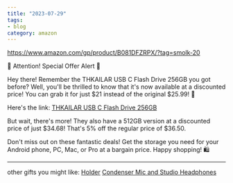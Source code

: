 ```yaml
---
title: "2023-07-29"
tags:
- blog
category: amazon
---
```


https://www.amazon.com/gp/product/B081DFZRPX/?tag=smolk-20

📣 Attention! Special Offer Alert 📣

Hey there! Remember the THKAILAR USB C Flash Drive 256GB you got before? Well, you'll be thrilled to know that it's now available at a discounted price! You can grab it for just $21 instead of the original $25.99! 🎉

Here's the link: [THKAILAR USB C Flash Drive 256GB](https://www.amazon.com/gp/product/B081DFZRPX/?tag=smolk-20)

But wait, there's more! They also have a 512GB version at a discounted price of just $34.68! That's 5% off the regular price of $36.50.

Don't miss out on these fantastic deals! Get the storage you need for your Android phone, PC, Mac, or Pro at a bargain price. Happy shopping! 🛍️

---

other gifts you might like:
[Holder](https://www.amazon.com/dp/B0BQRJ6Y5P?_encoding=UTF8&linkCode=r02&tag=smolk-20)
[Condenser Mic and Studio Headphones](https://www.amazon.com/dp/B07VYJ4TV2?_encoding=UTF8&linkCode=r02&tag=smolk-20&linkId=amzn1.deals-promotions.ATVPDKIKX0DER.b7ab1b34_1690704429186&ref_=ihub_rc_td_c_deals-promotions_b7ab1b34)